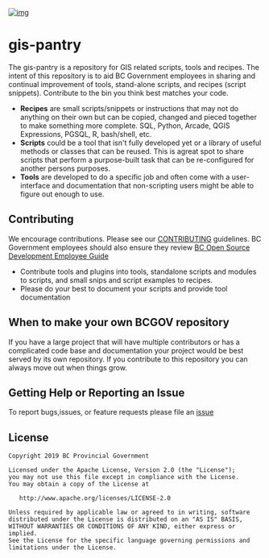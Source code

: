 [![img](https://img.shields.io/badge/Lifecycle-Maturing-007EC6)](https://github.com/bcgov/repomountie/blob/master/doc/lifecycle-badges.md)

# gis-pantry
The gis-pantry is a repository for GIS related scripts, tools and recipes. The intent of this repository is to aid BC Government employees in sharing and continual improvement of tools, stand-alone scripts, and recipes (script snippets). Contribute to the bin you think best matches your code.

* **Recipes** are small scripts/snippets or instructions that may not do anything on their own but can be copied, changed and pieced together to make something more complete. SQL, Python, Arcade, QGIS Expressions, PGSQL, R, bash/shell, etc. 
* **Scripts** could be a tool that isn't fully developed yet or a library of useful methods or classes that can be reused.  This is agreat spot to share scripts that perform a purpose-built task that can be re-configured for another persons purposes.
* **Tools** are developed to do a specific job and often come with a user-interface and documentation that non-scripting users might be able to figure out enough to use.


## Contributing
We encourage contributions. Please see our [CONTRIBUTING](https://github.com/bcgov/gis-pantry/blob/master/CONTRIBUTING.md) guidelines. BC Government employees should also ensure they review [BC Open Source Development Employee Guide](https://github.com/bcgov/BC-Policy-Framework-For-GitHub/blob/master/BC-Open-Source-Development-Employee-Guide/README.md) 
* Contribute tools and plugins into tools, standalone scripts and modules to scripts, and small snips and script examples to recipes.
* Please do your best to document your scripts and provide tool documentation 

## When to make your own BCGOV repository
If you have a large project that will have multiple contributors or has a complicated code base and documentation your project would be best served by its own repository. If you contribute to this repository you can always move out when things grow.

## Getting Help or Reporting an Issue
To report bugs,issues, or feature requests please file an [issue](https://github.com/bcgov/gis-pantry/blob/master/CONTRIBUTING.md)

## License
    Copyright 2019 BC Provincial Government

    Licensed under the Apache License, Version 2.0 (the "License");
    you may not use this file except in compliance with the License.
    You may obtain a copy of the License at

       http://www.apache.org/licenses/LICENSE-2.0

    Unless required by applicable law or agreed to in writing, software
    distributed under the License is distributed on an "AS IS" BASIS,
    WITHOUT WARRANTIES OR CONDITIONS OF ANY KIND, either express or implied.
    See the License for the specific language governing permissions and
    limitations under the License.
